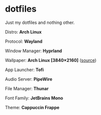 # dotfiles

Just my dotfiles and nothing other.

Distro: **Arch Linux**

Protocol: **Wayland**

Window Manager: **Hyprland**

Wallpaper: **Arch Linux [3840×2160]** ([source](https://www.reddit.com/r/wallpaper/comments/mbmps9/arch_linux_38402160/))

App Launcher: **Tofi**

Audio Server: **PipeWire**

File Manager: **Thunar**

Font Family: **JetBrains Mono**

Theme: **Cappuccin Frappe**
